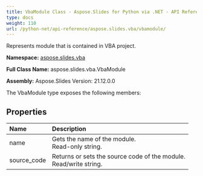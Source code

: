 ```yaml
---
title: VbaModule Class - Aspose.Slides for Python via .NET - API Reference
type: docs
weight: 110
url: /python-net/api-reference/aspose.slides.vba/vbamodule/
---
```


Represents module that is contained in VBA project.

**Namespace:** [aspose.slides.vba](/python-net/api-reference/aspose.slides.vba/)

**Full Class Name:** aspose.slides.vba.VbaModule

**Assembly:**  Aspose.Slides Version: 21.12.0.0

The VbaModule type exposes the following members:
## **Properties**
|**Name**|**Description**|
| :- | :- |
|name|Gets the name of the module.<br/>            Read-only string.|
|source_code|Returns or sets the source code of the module.<br/>            Read/write string.|
